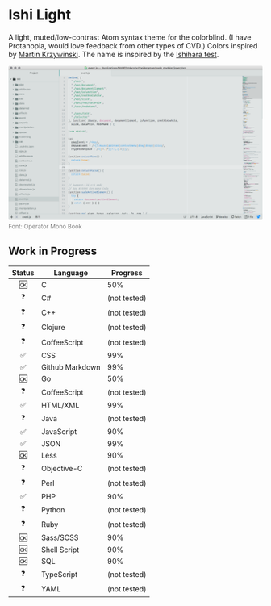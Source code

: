 # Ishi Light
A light, muted/low-contrast Atom syntax theme for the colorblind. (I have Protanopia, would love feedback from other types of CVD.) Colors inspired by [Martin Krzywinski](http://mkweb.bcgsc.ca/colorblind/). The name is inspired by the [Ishihara test](https://en.wikipedia.org/wiki/Ishihara_color_test_plate).

![Screenshot](ishi-light-syntax-sc.png)
<small style="color:gray">Font: Operator Mono Book</small>

## Work in Progress

| Status | Language | Progress |
| :----: | -------- | -------- |
| 🆗      | C          | 50% |
| ❓      | C#         | (not tested) |
| ❓      | C++         | (not tested) |
| ❓      | Clojure     | (not tested) |
| ❓      | CoffeeScript | (not tested) |
| ✅      | CSS        | 99%     |
| ✅      | Github Markdown         | 99% |
| 🆗      | Go         | 50% |
| ❓      | CoffeeScript | (not tested) |
| ✅      | HTML/XML       | 99%         |
| ❓      | Java | (not tested) |
| ✅      | JavaScript | 90% |
| ✅      | JSON | 99% |
| 🆗      | Less        | 90%     | 
| ❓      | Objective-C | (not tested) |
| ❓      | Perl | (not tested) |
| ✅      | PHP | 90% |
| ❓      | Python | (not tested) |
| ❓      | Ruby | (not tested) |
| 🆗      | Sass/SCSS | 90% |
| 🆗      | Shell Script | 90% |
| 🆗      | SQL | 90% |
| ❓      | TypeScript | (not tested) |
| ❓      | YAML | (not tested) |